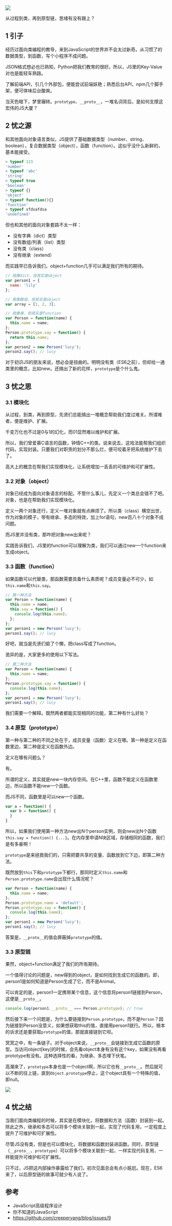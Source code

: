 ![](js-banner.jpg)

从过程到类，再到原型链，思绪有没有跟上？

<!--more-->

## 1 引子

经历过面向类编程的教导，来到JavaScript的世界并不会太过新奇。从习惯了的数据类型，到函数，写个小程序不成问题。

JSON格式想必也已熟知，Python把我们教育的很好。所以，JS里的Key-Value对也是能轻车熟路。

了解前端API，引几个外部包，便能尝试前端妖艳；熟悉后台API，npm几个脚手架，便可体味后台酸爽。

当天色暗下，梦里辗转。`prototype`、`__proto__`，一堆名词背后，是如何支撑这宏伟的JS大厦？

## 2 忧之源

和其他面向对象语言类似，JS提供了基础数据类型（number、string、boolean），复合数据类型（object），函数（function）。这似乎没什么新鲜的，基本能接受。

```javascript
> typeof 123
'number'
> typeof 'abc'
'string'
> typeof true
'boolean'
> typeof {}
'object'
> typeof function(){}
'function'
> typeof sfdsafdsa
'undefined'
```

但也和其他的面向对象套路不太一样：

- 没有字典（dict）类型
- 没有数组/列表（list）类型
- 没有类（class）
- 没有继承（extend）

而实践早已告诉我们，object+function几乎可以满足我们所有的期待。

```javascript
// 我像dict，但其实是object
var person1 = {
  name: 'lily'
};

// 我像数组，但其实是object
var array = [1, 2, 3];

// 我像类，但其实是function
var Person = function(name) {
  this.name = name;
};
Person.prototype.say = function() {
  return this.name;
};
var person2 = new Person('lucy');
person2.say(); // lucy
```

对于初识JS的朋友来说，想必会是扭曲的。明明没有类（ES6之前），但却给一通类里的概念，比如new。还搞出了新的花样，`prototype`是个什么鬼。

## 3 忧之思

### 3.1 模块化

从过程，到类，再到原型，先贤们总能搞出一堆概念帮助我们度过难关。所谓难者，便是维护、扩展。

千变万化也不过是0与1的幻化，而01显然难以维护和扩展。

所以，我们曾爱慕C语言的函数，钟情C++的类。说来说去，这戏法能帮我们组织代码，实现封装。只要我们对职责的划分不那么烂，便可咬着牙把系统维护下去了。

高大上的概念在帮我们实现模块化，让系统增加一丢丢的可维护和可扩展性。

### 3.2 对象（object）

对象已经成为面向对象语言的标配。不管什么事儿，先定义一个类总会错不了吧。对象，也是在帮助我们实现模块化。

定义一两个对象还行，定义一堆对象就有点麻烦了。所以类（class）横空出世，作为对象的模子，带有继承、多态的特效，加上for语句，new百八十个对象不成问题。

而JS里并没有类，那咋把对象new出来呢？

实践告诉我们，JS里的function可以理解为类，我们可以通过new一个function来生成object。

### 3.3 函数（function）

如果函数可以代替类，那函数需要具备什么素质呢？成员变量必不可少，如`this.name`和`this.say`。

```javascript
// 第一种方法
var Person = function(name) {
  this.name = name;
  this.say = function() {
    console.log(this.name);
  };
};
var person1 = new Person('lucy');
person1.say(); // lucy
```

好吧，就当是先贤们偷了个懒，把class写成了function。

诡异的是，大家更多的使用以下写法。

```javascript
// 第二种方法
var Person = function(name) {
  this.name = name;
};
Person.prototype.say = function() {
  console.log(this.name);
};
var person1 = new Person('lucy');
person1.say(); // lucy
```

我们需要一个解释。既然两者都能实现相同的功能，第二种有什么好处？

### 3.4 原型（prototype）

第一种与第二种的不同之处在于，成员变量（函数）定义在哪。第一种是定义在函数里边，第二种是定义在函数外边。

定义在哪有问题么？

有。

所谓的定义，其实就是new一块内存空间。在C++里，函数不能定义在函数里边，所以函数不能new一个函数。

而JS不同，函数里是可以new一个函数。

```javascript
var a = function() {
  var b = function() {
  }
}
```

所以，如果我们使用第一种方法new出N个person实例，则会new出N个函数`this.say = function() {...}`。在内存里申请N块区域，存储相同的函数，我们是有多豪啊！

`prototype`是来拯救我们的，只需把要共享的变量、函数放到它下边，即第二种方法。

既然放到`this`下和`prototype`下都行，那同时定义`this.name`和`Person.prototype.name`会出现什么情况呢？

```javascript
var Person = function(name) {
  this.name = name;
};
Person.prototype.name = 'default';
Person.prototype.say = function() {
  console.log(this.name);
};
var person1 = new Person('lucy');
person1.say(); // lucy
```

答案是，`__proto__`的值会屏蔽掉`prototype`的值。

### 3.3 原型链

果然，object+function满足了我们的所有期待。

一个值得讨论的问题是，new得到的object，是如何找到生成它的函数的。即，person1是如何知道是Person生成了它，而不是Animal。

可以肯定的是，person1一定携带某个信息，这个信息将person1链接到Person，这便是`__proto__`。

```javascript
console.log(person1.__proto__ === Person.prototype); // true
```

然后接下来一个问题是，为什么要链接到`Person.prototype`，而不是`Person`？因为链接到Person没意义，如果想获取this的值，直接用person1就行。所以，根本的诉求还是要获取`prototype`的值，那就直接链到它呗。

冥冥之中，有一条链子。对于object来说，`__proto__`会链接到生成它函数的原型。当访问object[key]的时候，会先看object本身有没有这个key，如果没有再看prototype有没有。这种选择性的看，为继承、多态埋下伏笔。

高潮来了，`prototype`本身也是一个object啊，所以它也有`__proto__`。然后就可以不断的往上链，直到`Object.prototype`停止，这个object具有一个特殊的值，即null。

![](prototype-chain.jpg)

## 4 忧之结

当我们面向类编程的时候，其实是在模块化，将数据和方法（函数）封装到一起。除此之外，继承和多态可以将多个模块关联到一起，实现了代码复用，一定程度上提升了可维护和可扩展性。

尽管JS没有类，但是也可以模块化，将数据和函数封装进函数。同时，原型链（`__proto__`、`prototype`）可以将多个模块关联到一起，一样实现代码复用，一样能提升可维护和可扩展性。

只不过，JS把这内部操作暴露给了我们，初次见面总会有点小尴尬。现在，ES6来了，以后原型链的故事可就少有人说了。

## 参考

- JavaScript高级程序设计
- 你不知道的JavaScript
- <https://github.com/creeperyang/blog/issues/9>
